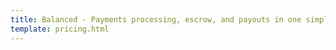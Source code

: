 ```yaml
---
title: Balanced - Payments processing, escrow, and payouts in one simple API | Pricing
template: pricing.html
---
```

